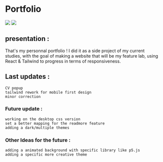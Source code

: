 # Portfolio

<a href="https://react.dev" title="React"><img src="https://img.shields.io/badge/React-282C34?logo=react&logoColor=61DAFB" /></a>
<a href="https://tailwindcss.com" title="Tailwind CSS"><img src="https://img.shields.io/badge/Tailwind%20CSS-282C34?logo=tailwind-css&logoColor=38B2AC" /></a>

## presentation :

 That's my personnal portfolio ! I did it as a side project of my current studies, with the goal of making a website that will be my feature lab, using React & Tailwind to progress in terms of responsiveness. 
 

## Last updates : 
```
CV popup
tailwind rework for mobile first design
minor correction
```

### Future update : 
```
working on the desktop css version
set a better mapping for the readmore feature
adding a dark/multiple themes
```

### Other Ideas for the future :  
```
adding a animated background with specific library like p5.js 
adding a specific more creative theme
```
